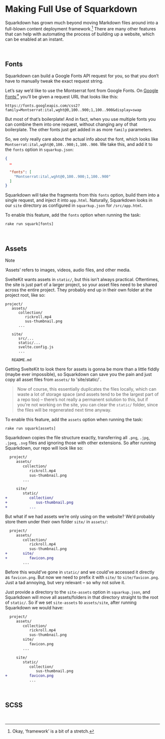 # Making Full Use of Squarkdown
<!-- #SQUARK live!
| dest = further-walkthrough
| desc = A further walkthrough of additional Squarkdown features
| capt = A Further Walkthrough of Additional Squarkdown Features
-->

Squarkdown has grown much beyond moving Markdown files around into a full-blown content deployment framework.[^ framework] There are many other features that can help with automating the process of building up a website, which can be enabled at an instant.

[^framework]: Okay, ‘framework’ is a bit of a stretch.


<br>


## Fonts

Squarkdown can build a Google Fonts API request for you, so that you don’t have to manually tweak the exact request string.

Let’s say we’d like to use the Montserrat font from Google Fonts. On [Google Fonts<sup>↗</sup>](https://fonts.google.com) you’ll be given a request URL that looks like this:

```
https://fonts.googleapis.com/css2?family=Montserrat:ital,wght@0,100..900;1,100..900&display=swap
```

But most of that’s boilerplate! And in fact, when you use multiple fonts you can combine them into one request, without changing any of that boilerplate. The other fonts just get added in as more `family` parameters.

So, we only really care about the actual info about the font, which looks like `Montserrat:ital,wght@0,100..900;1,100..900`. We take this, and add it to the `fonts` option in `squarkup.json`:

```json
{
  …

  "fonts": [
    "Montserrat:ital,wght@0,100..900;1,100..900"
  ]
}
```

Squarkdown will take the fragments from this `fonts` option, build them into a single request, and inject it into `app.html`. Naturally, Squarkdown looks in our `site` directory as configured in `squarkup.json` for `/src/app.html`.

To enable this feature, add the `fonts` option when running the task:

``` console
rake run squark[fonts]
```


<br>


## Assets

> [!Note]
> ‘Assets’ refers to images, videos, audio files, and other media.

SvelteKit wants assets in `static/`, but this isn’t always practical. Oftentimes, the site is just part of a larger project, so your asset files need to be shared across the entire project. They probably end up in their own folder at the project root, like so:

```
project/
   assets/
      collection/
         rickroll.mp4
         sus-thumbnail.png
      ...

   site/
      src/...
      static/...
      svelte.config.js
      ...

   README.md
```

Getting SvelteKit to look there for assets is gonna be more than a little fiddly (maybe ever impossible), so Squarkdown can save you the pain and just copy all asset files from `assets/` to 'site/static/`.

> Now of course, this essentially duplicates the files locally, which can waste a lot of storage space (and assets tend to be the largest part of a repo too) – there’s not really a permanent solution to this, but if you're not working on the site, you can clear the `static/` folder, since the files will be regenerated next time anyway.

To enable this feature, add the `assets` option when running the task:

``` console
rake run squark[assets]
```

Squarkdown copies the file structure exactly, transferring all `.png`, `.jpg`, `.jpeg`, `.svg` files and ignoring those with other extensions. So after running Squarkdown, our repo will look like so:

```diff
  project/
     assets/
        collection/
           rickroll.mp4
           sus-thumbnail.png
        ...

     site/
        static/
+          collection/
+             sus-thumbnail.png
+          ...
```

But what if we had assets we’re only using on the website? We’d probably store them under their own folder `site/` in `assets/`:

```diff
  project/
     assets/
        collection/
           rickroll.mp4
           sus-thumbnail.png
+       site/
+          favicon.png
        ...
```

Before this would’ve gone in `static/` and we could’ve accessed it directly as `favicon.png`. But now we need to prefix it with `site/` to `site/favicon.png`. Just a tad annoying, but very relevant – so why not solve it.

Just provide a directory to the `site-assets` option in `squarkup.json`, and Squarkdown will move all assets/folders in that directory straight to the root of `static/`. So if we set `site-assets` to `assets/site`, after running Squarkdown we would have:

```diff
  project/
     assets/
        collection/
           rickroll.mp4
           sus-thumbnail.png
        site/
           favicon.png
        ...

     site/
        static/
           collection/
              sus-thumbnail.png
+          favicon.png
           ...
```


<br>


## SCSS


<br>
